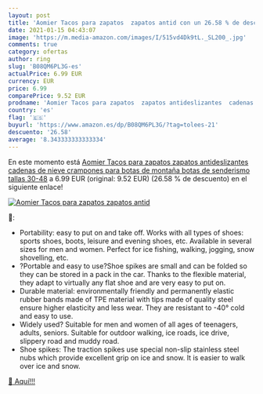 ```yaml
---
layout: post
title: 'Aomier Tacos para zapatos  zapatos antid con un 26.58 % de descuento'
date: 2021-01-15 04:43:07
image: 'https://m.media-amazon.com/images/I/515vd4Dk9tL._SL200_.jpg'
comments: true
category: ofertas
author: ring
slug: 'B08QM6PL3G-es'
actualPrice: 6.99 EUR
currency: EUR
price: 6.99
comparePrice: 9.52 EUR
prodname: 'Aomier Tacos para zapatos  zapatos antideslizantes  cadenas de nieve  crampones para botas de montaña  botas de senderismo  tallas 30-48'
country: 'es'
flag: '🇪🇸'
buyurl: 'https://www.amazon.es/dp/B08QM6PL3G/?tag=tolees-21'
descuento: '26.58'
average: '8.343333333333334'
---
```


En este momento está [Aomier Tacos para zapatos  zapatos antideslizantes  cadenas de nieve  crampones para botas de montaña  botas de senderismo  tallas 30-48](https://www.amazon.es/dp/B08QM6PL3G/?tag=tolees-21) a 6.99 EUR (original: 9.52 EUR) (26.58 %  de descuento) en el siguiente enlace!

[![Aomier Tacos para zapatos  zapatos antid](https://m.media-amazon.com/images/I/515vd4Dk9tL._SL200_.jpg)](https://www.amazon.es/dp/B08QM6PL3G/?tag=tolees-21)

🔎:

- Portability: easy to put on and take off. Works with all types of shoes: sports shoes, boots, leisure and evening shoes, etc. Available in several sizes for men and women. Perfect for ice fishing, walking, jogging, snow shovelling, etc.
- ?Portable and easy to use?Shoe spikes are small and can be folded so they can be stored in a pack in the car. Thanks to the flexible material, they adapt to virtually any flat shoe and are very easy to put on.
- Durable material: environmentally friendly and permanently elastic rubber bands made of TPE material with tips made of quality steel ensure higher elasticity and less wear. They are resistant to -40° cold and easy to use.
- Widely used? Suitable for men and women of all ages of teenagers, adults, seniors. Suitable for outdoor walking, ice roads, ice drive, slippery road and muddy road.
- Shoe spikes: The traction spikes use special non-slip stainless steel nubs which provide excellent grip on ice and snow. It is easier to walk over ice and snow.

[🛒 Aquí!!!](https://www.amazon.es/dp/B08QM6PL3G/?tag=tolees-21)
